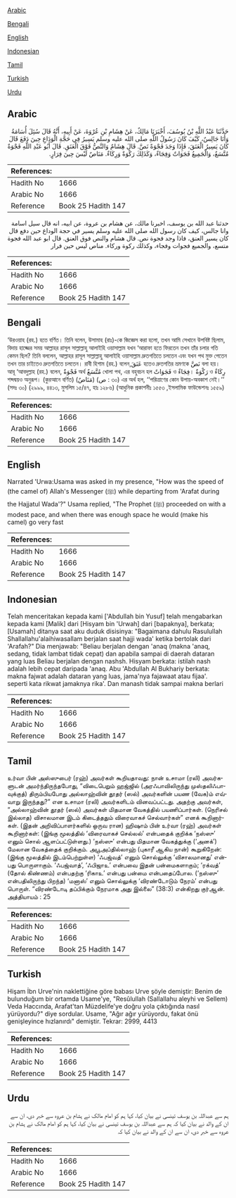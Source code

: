 [Arabic](#arabic)

[Bengali](#bengali)

[English](#english)

[Indonesian](#indonesian)

[Tamil](#tamil)

[Turkish](#turkish)

[Urdu](#urdu)

## Arabic


<div dir="rtl" lang="ar" style={{fontSize:'larger',backgroundColor:'#f8f9fa',padding:20}}>
حَدَّثَنَا عَبْدُ اللَّهِ بْنُ يُوسُفَ، أَخْبَرَنَا مَالِكٌ، عَنْ هِشَامِ بْنِ عُرْوَةَ، عَنْ أَبِيهِ، أَنَّهُ قَالَ سُئِلَ أُسَامَةُ وَأَنَا جَالِسٌ، كَيْفَ كَانَ رَسُولُ اللَّهِ صلى الله عليه وسلم يَسِيرُ فِي حَجَّةِ الْوَدَاعِ حِينَ دَفَعَ قَالَ كَانَ يَسِيرُ الْعَنَقَ، فَإِذَا وَجَدَ فَجْوَةً نَصَّ‏.‏ قَالَ هِشَامٌ وَالنَّصُّ فَوْقَ الْعَنَقِ‏.‏ قَالَ أَبُو عَبْدِ اللَّهِ فَجْوَةٌ مُتَّسَعٌ، وَالْجَمِيعُ فَجَوَاتٌ وَفِجَاءٌ، وَكَذَلِكَ رَكْوَةٌ وَرِكَاءٌ‏.‏ مَنَاصٌ لَيْسَ حِينَ فِرَارٍ‏.‏
</div>
<div style={{backgroundColor:'#f8f9fa',padding:20, marginBottom: 10}}><table> <thead> <tr> <th>References:</th> <th></th> </tr> </thead> <tbody><tr><td>Hadith No</td><td>1666</td></tr><tr><td>Arabic No</td><td>1666</td></tr><tr><td>Reference</td><td>Book 25 Hadith 147</td></tr></tbody></table></div>


<div dir="rtl" lang="ar" style={{fontSize:'larger',backgroundColor:'#f8f9fa',padding:20}}>
حدثنا عبد الله بن يوسف، اخبرنا مالك، عن هشام بن عروة، عن ابيه، انه قال سيل اسامة وانا جالس، كيف كان رسول الله صلى الله عليه وسلم يسير في حجة الوداع حين دفع قال كان يسير العنق، فاذا وجد فجوة نص. قال هشام والنص فوق العنق. قال ابو عبد الله فجوة متسع، والجميع فجوات وفجاء، وكذلك ركوة وركاء. مناص ليس حين فرار
</div>
<div style={{backgroundColor:'#f8f9fa',padding:20, marginBottom: 10}}><table> <thead> <tr> <th>References:</th> <th></th> </tr> </thead> <tbody><tr><td>Hadith No</td><td>1666</td></tr><tr><td>Arabic No</td><td>1666</td></tr><tr><td>Reference</td><td>Book 25 Hadith 147</td></tr></tbody></table></div>

## Bengali


<div dir="ltr" lang="bn" style={{fontSize:'larger',backgroundColor:'#f8f9fa',padding:20}}>
‘উরওয়াহ (রহ.) হতে বর্ণিত। তিনি বলেন, উসামাহ (রাঃ)-কে জিজ্ঞেস করা হলো, তখন আমি সেখানে উপবিষ্ট ছিলাম, বিদায় হাজ্জের সময় আল্লাহর রাসূল সাল্লাল্লাহু আলাইহি ওয়াসাল্লাম যখন ‘আরাফা হতে ফিরতেন তখন তাঁর চলার গতি কেমন ছিল? তিনি বললেন, আল্লাহর রাসূল সাল্লাল্লাহু আলাইহি ওয়াসাল্লাম দ্রুতগতিতে চলতেন এবং যখন পথ মুক্ত পেতেন তখন তার চাইতেও দ্রুতগতিতে চলতেন। রাবী হিশাম (রহ.) বলেন,عَنَقَ হতেও দ্রুতগতির ভ্রমণকে نَصَّ বলা হয়। আবূ ‘আবদুল্লাহ (রহ.) বলেন, فَجْوَةٌ অর্থ مُتَّسَعٌ খোলা পথ, এর বহুবচন হল فَجَوَاتٌ ও فِجَاءٌ। رَكْوَةٌ ও رِكَاءٌ শব্দদ্বয়ও অনুরূপ। (কুরআনে বর্ণিত) (مَنَاصٌ) (ص : ৩০) এর অর্থ হল, ‘‘পরিত্রাণের কোন উপায়-অবকাশ নেই।’’ (সদঃ ৩০) (২৯৯৯, ৪৪১৩, মুসলিম ১৫/৪৭, হাঃ ১২৮৬) (আধুনিক প্রকাশনীঃ ১৫৫৩ ,ইসলামিক ফাউন্ডেশনঃ ১৫৫৯)
</div>
<div style={{backgroundColor:'#f8f9fa',padding:20, marginBottom: 10}}><table> <thead> <tr> <th>References:</th> <th></th> </tr> </thead> <tbody><tr><td>Hadith No</td><td>1666</td></tr><tr><td>Arabic No</td><td>1666</td></tr><tr><td>Reference</td><td>Book 25 Hadith 147</td></tr></tbody></table></div>

## English


<div dir="ltr" lang="en" style={{fontSize:'larger',backgroundColor:'#f8f9fa',padding:20}}>
Narrated 'Urwa:Usama was asked in my presence, "How was the speed of (the camel of) Allah's Messenger (ﷺ) while departing from 'Arafat during the Hajjatul Wada'?" Usama replied, "The Prophet (ﷺ) proceeded on with a modest pace, and when there was enough space he would (make his camel) go very fast
</div>
<div style={{backgroundColor:'#f8f9fa',padding:20, marginBottom: 10}}><table> <thead> <tr> <th>References:</th> <th></th> </tr> </thead> <tbody><tr><td>Hadith No</td><td>1666</td></tr><tr><td>Arabic No</td><td>1666</td></tr><tr><td>Reference</td><td>Book 25 Hadith 147</td></tr></tbody></table></div>

## Indonesian


<div dir="ltr" lang="id" style={{fontSize:'larger',backgroundColor:'#f8f9fa',padding:20}}>
Telah menceritakan kepada kami ['Abdullah bin Yusuf] telah mengabarkan kepada kami [Malik] dari [Hisyam bin 'Urwah] dari [bapaknya], berkata; [Usamah] ditanya saat aku duduk disisinya: "Bagaimana dahulu Rasulullah Shallallahu'alaihiwasallam berjalan saat hajji wada' ketika bertolak dari 'Arafah?" Dia menjawab: "Beliau berjalan dengan 'anaq (makna 'anaq, sedang, tidak lambat tidak cepat) dan apabila sampai di daerah dataran yang luas Beliau berjalan dengan nashsh. Hisyam berkata: istilah nash adalah lebih cepat daripada 'anaq. Abu 'Abdullah Al Bukhariy berkata: makna fajwat adalah dataran yang luas, jama'nya fajawaat atau fijaa'. seperti kata rikwat jamaknya rika'. Dan manash tidak sampai makna berlari
</div>
<div style={{backgroundColor:'#f8f9fa',padding:20, marginBottom: 10}}><table> <thead> <tr> <th>References:</th> <th></th> </tr> </thead> <tbody><tr><td>Hadith No</td><td>1666</td></tr><tr><td>Arabic No</td><td>1666</td></tr><tr><td>Reference</td><td>Book 25 Hadith 147</td></tr></tbody></table></div>

## Tamil


<div dir="ltr" lang="ta" style={{fontSize:'larger',backgroundColor:'#f8f9fa',padding:20}}>
உர்வா பின் அஸ்ஸுபைர் (ரஹ்) அவர்கள் கூறியதாவது: நான் உசாமா (ரலி) அவர்களுடன் அமர்ந்திருந்தபோது, “விடைபெறும் ஹஜ்ஜில் (அரஃபாவிலிருந்து முஸ்தலிஃபாவுக்குத்) திரும்பியபோது அல்லாஹ்வின் தூதர் (ஸல்) அவர்களின் பயண (வேக)ம் எவ்வாறு இருந்தது?” என உசாமா (ரலி) அவர்களிடம் வினவப்பட்டது. அதற்கு அவர்கள், “அல்லாஹ்வின் தூதர் (ஸல்) அவர்கள் மிதமான வேகத்தில் பயணிப்பார்கள். (நெரிசல் இல்லாத) விசாலமான இடம் கிடைத்ததும் விரைவாகச் செல்வார்கள்” எனக் கூறினார்கள். (இதன் அறிவிப்பாளர்களில் ஒருவ ரான) ஹிஷாம் பின் உர்வா (ரஹ்) அவர்கள் கூறினார்கள்: (இங்கு மூலத்தில் ‘விரைவாகச் செல்லல்’ என்பதைக் குறிக்க ‘நஸ்ஸு’ எனும் சொல் ஆளப்பட்டுள்ளது.) ‘நஸ்ஸு’ என்பது மிதமான வேகத்துக்கு (‘அனக்’) மேலான வேகத்தைக் குறிக்கும். அபூஅப்தில்லாஹ் (புகாரீ ஆகிய நான்) கூறுகிறேன்: (இங்கு மூலத்தில் இடம்பெற்றுள்ள) ‘ஃபஜ்வத்’ எனும் சொல்லுக்கு ‘விசாலமானது’ என்பது பொருளாகும். ‘ஃபஜ்வாத்’, ‘ஃபிஜாஉ’ என்பவை இதன் பன்மைகளாகும்; ‘ரக்வத்’ (தோல் கிண்ணம்) என்பதற்கு ‘ரிகாஉ’ என்பது பன்மை என்பதைப்போல. (‘நஸ்ஸு’ என்பதிலிருந்து பிறந்த) ‘மனாஸ்’ எனும் சொல்லுக்கு ‘விரண்டோடும் நேரம்’ என்பது பொருள். “விரண்டோடி தப்பிக்கும் நேரமாக அது இல்லை” (38:3) என்கிறது குர்ஆன். அத்தியாயம் : 25
</div>
<div style={{backgroundColor:'#f8f9fa',padding:20, marginBottom: 10}}><table> <thead> <tr> <th>References:</th> <th></th> </tr> </thead> <tbody><tr><td>Hadith No</td><td>1666</td></tr><tr><td>Arabic No</td><td>1666</td></tr><tr><td>Reference</td><td>Book 25 Hadith 147</td></tr></tbody></table></div>

## Turkish


<div dir="ltr" lang="tr" style={{fontSize:'larger',backgroundColor:'#f8f9fa',padding:20}}>
Hişam İbn Urve'nin naklettiğine göre babası Urve şöyle demiştir: Benim de bulunduğum bir ortamda Usame'ye, "Resûlullah (Sallallahu aleyhi ve Sellem) Veda Haccında, Arafat'tan Müzdelife'ye doğru yola çıktığında nasıl yürüyordu?" diye sordular. Usame, "Ağır ağır yürüyordu, fakat önü genişleyince hızlanırdı" demiştir. Tekrar: 2999, 4413
</div>
<div style={{backgroundColor:'#f8f9fa',padding:20, marginBottom: 10}}><table> <thead> <tr> <th>References:</th> <th></th> </tr> </thead> <tbody><tr><td>Hadith No</td><td>1666</td></tr><tr><td>Arabic No</td><td>1666</td></tr><tr><td>Reference</td><td>Book 25 Hadith 147</td></tr></tbody></table></div>

## Urdu


<div dir="rtl" lang="ur" style={{fontSize:'larger',backgroundColor:'#f8f9fa',padding:20}}>
ہم سے عبداللہ بن یوسف تینسی نے بیان کیا، کہا ہم کو امام مالک نے ہشام بن عروہ سے خبر دی، ان سے ان کے والد نے بیان کیا کہ ہم سے عبداللہ بن یوسف تینسی نے بیان کیا، کہا ہم کو امام مالک نے ہشام بن عروہ سے خبر دی، ان سے ان کے والد نے بیان کیا کہ
</div>
<div style={{backgroundColor:'#f8f9fa',padding:20, marginBottom: 10}}><table> <thead> <tr> <th>References:</th> <th></th> </tr> </thead> <tbody><tr><td>Hadith No</td><td>1666</td></tr><tr><td>Arabic No</td><td>1666</td></tr><tr><td>Reference</td><td>Book 25 Hadith 147</td></tr></tbody></table></div>